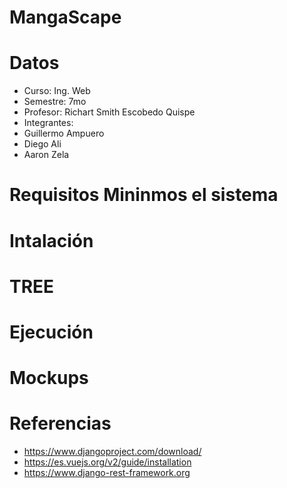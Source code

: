 # MangaScape

# Datos
 - Curso: Ing. Web
 - Semestre: 7mo
 - Profesor: Richart Smith Escobedo Quispe
 - Integrantes: 
  - Guillermo Ampuero
  - Diego Ali
  - Aaron Zela
   
# Requisitos Mininmos el sistema

# Intalación

# TREE




# Ejecución











# Mockups






# Referencias
 - https://www.djangoproject.com/download/
 - https://es.vuejs.org/v2/guide/installation
 - https://www.django-rest-framework.org
